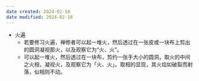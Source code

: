 ```yaml
---
date created: 2024-02-18
date modified: 2024-02-18
---
```

- 火遍
    - 若要修习火遍，禅修者可以起一堆火，然后透过在一张皮或一块布上剪出的圆洞凝视那火，以及观察它为“火、火”。
    - 可以起一堆火，然后透过在一块布，剪约一张手大小的圆洞，取火的中间之火相，凝视火，及观察它为「火、火」。取相的显现，其火焰如破裂而射落，似相则不动。    